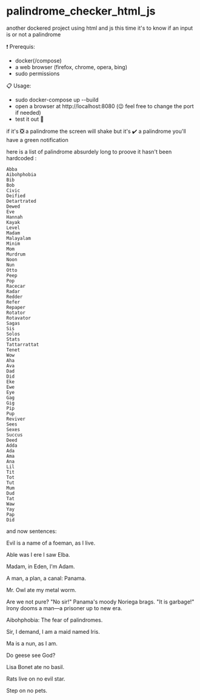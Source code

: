 # palindrome_checker_html_js
another dockered project using html and js this time it's to know if an input is or not a palindrome

❗ Prerequis:
- docker(/compose)
- a web browser (firefox, chrome, opera, bing)
- sudo permissions

📋 Usage:
- sudo docker-compose up --build
- open a browser at http://localhost:8080 (😉 feel free to change the port if needed)
- test it out 🥳

if it's ❎ a palindrome the screen will shake
but it's ✔️ a palindrome you'll have a green notification

here is a list of palindrome absurdely long to proove it hasn't been hardcoded : 

    Abba
    Aibohphobia
    Bib
    Bob
    Civic
    Deified
    Detartrated
    Dewed
    Eve
    Hannah
    Kayak
    Level
    Madam
    Malayalam
    Minim
    Mom
    Murdrum
    Noon
    Nun
    Otto
    Peep
    Pop
    Racecar
    Radar
    Redder
    Refer
    Repaper
    Rotator
    Rotavator
    Sagas
    Sis
    Solos
    Stats
    Tattarrattat
    Tenet
    Wow
    Aha
    Ava
    Dad
    Did
    Eke
    Ewe
    Eye
    Gag
    Gig
    Pip
    Pup
    Reviver
    Sees
    Sexes
    Succus
    Deed
    Adda
    Ada
    Ama
    Ana
    Lil
    Tit
    Tot
    Tut
    Mum
    Dud
    Tat
    Waw
    Yay
    Pap
    Did

and now sentences:

Evil is a name of a foeman, as I live.

Able was I ere I saw Elba.

Madam, in Eden, I'm Adam.

A man, a plan, a canal: Panama.

Mr. Owl ate my metal worm.

Are we not pure? "No sir!" Panama's moody Noriega brags. "It is garbage!" Irony dooms a man—a prisoner up to new era.

Aibohphobia: The fear of palindromes.

Sir, I demand, I am a maid named Iris.

Ma is a nun, as I am.

Do geese see God?

Lisa Bonet ate no basil.

Rats live on no evil star.

Step on no pets.
